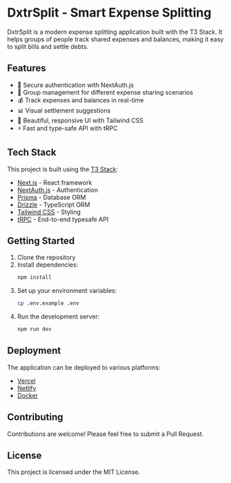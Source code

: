 # DxtrSplit - Smart Expense Splitting

DxtrSplit is a modern expense splitting application built with the T3 Stack. It helps groups of people track shared expenses and balances, making it easy to split bills and settle debts.

## Features

- 🔐 Secure authentication with NextAuth.js
- 👥 Group management for different expense sharing scenarios
- 💰 Track expenses and balances in real-time
- 📊 Visual settlement suggestions
- 🎨 Beautiful, responsive UI with Tailwind CSS
- ⚡ Fast and type-safe API with tRPC

## Tech Stack

This project is built using the [T3 Stack](https://create.t3.gg/):

- [Next.js](https://nextjs.org) - React framework
- [NextAuth.js](https://next-auth.js.org) - Authentication
- [Prisma](https://prisma.io) - Database ORM
- [Drizzle](https://orm.drizzle.team) - TypeScript ORM
- [Tailwind CSS](https://tailwindcss.com) - Styling
- [tRPC](https://trpc.io) - End-to-end typesafe API

## Getting Started

1. Clone the repository
2. Install dependencies:
   ```bash
   npm install
   ```
3. Set up your environment variables:
   ```bash
   cp .env.example .env
   ```
4. Run the development server:
   ```bash
   npm run dev
   ```

## Deployment

The application can be deployed to various platforms:

- [Vercel](https://create.t3.gg/en/deployment/vercel)
- [Netlify](https://create.t3.gg/en/deployment/netlify)
- [Docker](https://create.t3.gg/en/deployment/docker)

## Contributing

Contributions are welcome! Please feel free to submit a Pull Request.

## License

This project is licensed under the MIT License.
